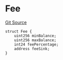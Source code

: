 # Fee
[Git Source](https://github.com/thrackle-io/rules-engine/blob/57b349a6cc320a1f7ecb037fec845111fdd03ebb/src/client/token/handler/diamond/RuleStorage.sol)


```solidity
struct Fee {
    uint256 minBalance;
    uint256 maxBalance;
    int24 feePercentage;
    address feeSink;
}
```

